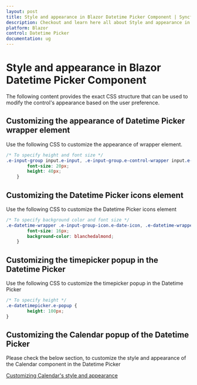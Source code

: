 ```yaml
---
layout: post
title: Style and appearance in Blazor Datetime Picker Component | Syncfusion
description: Checkout and learn here all about Style and appearance in Syncfusion Blazor Datetime Picker component and more.
platform: Blazor
control: Datetime Picker
documentation: ug
---
```


# Style and appearance in Blazor Datetime Picker Component

The following content provides the exact CSS structure that can be used to modify the control's appearance based on the user preference.

## Customizing the appearance of Datetime Picker wrapper element

Use the following CSS to customize the appearance of wrapper element.

```css
/* To specify height and font size */
.e-input-group input.e-input, .e-input-group.e-control-wrapper input.e-input {
        font-size: 20px;
        height: 40px;
    }
```

## Customizing the Datetime Picker icons element

Use the following CSS to customize the Datetime Picker icons element

```css
/* To specify background color and font size */
.e-datetime-wrapper .e-input-group-icon.e-date-icon, .e-datetime-wrapper .e-input-group-icon.e-time-icon {
        font-size: 16px;
        background-color: blanchedalmond;
    }
```

## Customizing the timepicker popup in the Datetime Picker 

Use the following CSS to customize the timepicker popup in the Datetime Picker 

```css
/* To specify height */
.e-datetimepicker.e-popup {
        height: 100px;
}
```

## Customizing the Calendar popup of the Datetime Picker

Please check the below section, to customize the style and appearance of the Calendar component in the Datetime Picker

[Customizing Calendar's style and appearance](../calendar/style-appearance/)
